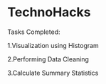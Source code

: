 # TechnoHacks

Tasks Completed:


1.Visualization using Histogram



2.Performing Data Cleaning 



3.Calculate Summary Statistics
